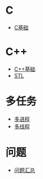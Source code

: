 

C
===

- [C基础](https://github.com/Amdeo/NoteBook/blob/master/C%20C%2B%2B/C%E5%9F%BA%E7%A1%80.md)

C++
===

- [C++基础](https://github.com/Amdeo/NoteBook/blob/master/C%20C%2B%2B/C%2B%2B%E5%9F%BA%E7%A1%80.md)
- [STL](https://github.com/Amdeo/NoteBook/blob/master/C%20C%2B%2B/STL.md)

多任务
===

- [多进程](https://github.com/Amdeo/NoteBook/blob/master/C%20C%2B%2B/%E5%A4%9A%E8%BF%9B%E7%A8%8B.md)
- [多线程](https://github.com/Amdeo/NoteBook/blob/master/C%20C%2B%2B/%E5%A4%9A%E7%BA%BF%E7%A8%8B.md)

问题
===

- [问题汇总](https://github.com/Amdeo/NoteBook/blob/master/C%20C%2B%2B/%E9%97%AE%E9%A2%98.md)


